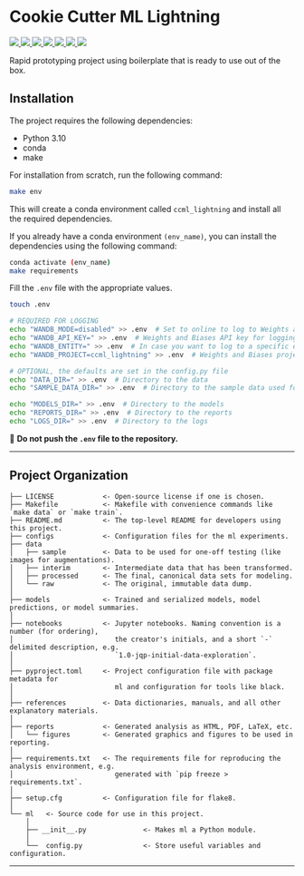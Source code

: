 # Cookie Cutter ML Lightning

<a target="_blank" href="https://cookiecutter-data-science.drivendata.org/">
    <img src="https://img.shields.io/badge/CCDS-Project%20template-328F97?logo=cookiecutter" />
</a>

<a target="_blank" href="https://python.org/">
    <img src="https://img.shields.io/badge/Python-3.10-3776AB.svg?style=flat&logo=python&logoColor=white" />
</a>

<a target="_blank" href="https://pytorch.org/">
    <img src="https://img.shields.io/badge/PyTorch-2.0-EE4C2C.svg?style=flat&logo=pytorch" />
</a>

<a target="_blank" href="https://wandb.ai/">
    <img src="https://img.shields.io/badge/wandb-FFCC33.svg?style=flat&logo=WeightsAndBiases&logoColor=black" />
</a>

<a target="_blank" href="https://lightning.ai/">
    <img src="https://img.shields.io/badge/-Lightning-792ee5?logo=lightning&logoColor=white" />
</a>

<a target="_blank" href="https://pre-commit.com/">
    <img src="https://img.shields.io/badge/pre--commit-enabled-brightgreen?logo=pre-commit&logoColor=yellow" />
</a>

<a target="_blank" href="https://black.readthedocs.io/en/stable/">
    <img src="https://img.shields.io/badge/code%20style-black-000000.svg" />
</a>


Rapid prototyping project using boilerplate that is ready to use out of the box.

## Installation

The project requires the following dependencies:

- Python 3.10
- conda
- make

For installation from scratch, run the following command:

```bash
make env
```

This will create a conda environment called `ccml_lightning` and install all the required dependencies.

If you already have a conda environment `(env_name)`, you can install the dependencies using the following command:

```bash
conda activate (env_name)
make requirements
```

Fill the `.env` file with the appropriate values.

```bash
touch .env

# REQUIRED FOR LOGGING
echo "WANDB_MODE=disabled" >> .env  # Set to online to log to Weights and Biases
echo "WANDB_API_KEY=" >> .env  # Weights and Biases API key for logging
echo "WANDB_ENTITY=" >> .env  # In case you want to log to a specific entity
echo "WANDB_PROJECT=ccml_lightning" >> .env  # Weights and Biases project name defaults to root dir name
```

```bash
# OPTIONAL, the defaults are set in the config.py file
echo "DATA_DIR=" >> .env  # Directory to the data
echo "SAMPLE_DATA_DIR=" >> .env  # Directory to the sample data used for testing

echo "MODELS_DIR=" >> .env  # Directory to the models
echo "REPORTS_DIR=" >> .env  # Directory to the reports
echo "LOGS_DIR=" >> .env  # Directory to the logs
```

🚨 **Do not push the `.env` file to the repository.**

--------

## Project Organization

```
├── LICENSE            <- Open-source license if one is chosen.
├── Makefile           <- Makefile with convenience commands like `make data` or `make train`.
├── README.md          <- The top-level README for developers using this project.
├── configs            <- Configuration files for the ml experiments.
├── data
│   ├── sample         <- Data to be used for one-off testing (like images for augmentations).
│   ├── interim        <- Intermediate data that has been transformed.
│   ├── processed      <- The final, canonical data sets for modeling.
│   └── raw            <- The original, immutable data dump.
│
├── models             <- Trained and serialized models, model predictions, or model summaries.
│
├── notebooks          <- Jupyter notebooks. Naming convention is a number (for ordering),
│                         the creator's initials, and a short `-` delimited description, e.g.
│                         `1.0-jqp-initial-data-exploration`.
│
├── pyproject.toml     <- Project configuration file with package metadata for
│                         ml and configuration for tools like black.
│
├── references         <- Data dictionaries, manuals, and all other explanatory materials.
│
├── reports            <- Generated analysis as HTML, PDF, LaTeX, etc.
│   └── figures        <- Generated graphics and figures to be used in reporting.
│
├── requirements.txt   <- The requirements file for reproducing the analysis environment, e.g.
│                         generated with `pip freeze > requirements.txt`.
│
├── setup.cfg          <- Configuration file for flake8.
│
└── ml   <- Source code for use in this project.
    │
    ├── __init__.py              <- Makes ml a Python module.
    │
    └──  config.py               <- Store useful variables and configuration.
```

--------
